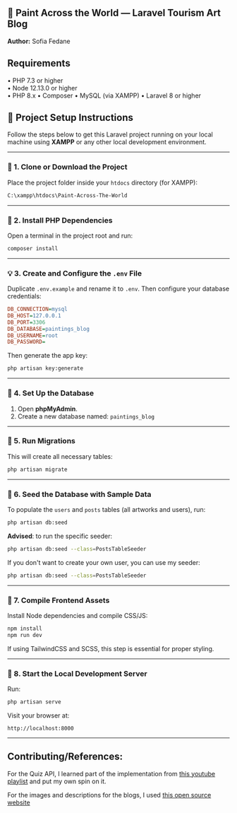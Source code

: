 ## 🎨 Paint Across the World — Laravel Tourism Art Blog

**Author:** Sofia Fedane <br>


## Requirements
•	PHP 7.3 or higher <br>
•	Node 12.13.0 or higher <br>
•   PHP 8.x
•   Composer
•   MySQL (via XAMPP)
•   Laravel 8 or higher


## 📁 Project Setup Instructions

Follow the steps below to get this Laravel project running on your local machine using **XAMPP** or any other local development environment.

---

### 🧰 1. Clone or Download the Project

Place the project folder inside your `htdocs` directory (for XAMPP):

```bash
C:\xampp\htdocs\Paint-Across-The-World
```

---

### 🧪 2. Install PHP Dependencies

Open a terminal in the project root and run:

```bash
composer install
```

---

### 💡 3. Create and Configure the `.env` File

Duplicate `.env.example` and rename it to `.env`. Then configure your database credentials:

```ini
DB_CONNECTION=mysql
DB_HOST=127.0.0.1
DB_PORT=3306
DB_DATABASE=paintings_blog
DB_USERNAME=root
DB_PASSWORD=
```

Then generate the app key:

```bash
php artisan key:generate
```

---

### 🧱 4. Set Up the Database

1. Open **phpMyAdmin**.
2. Create a new database named: `paintings_blog`

---

### 🧮 5. Run Migrations

This will create all necessary tables:

```bash
php artisan migrate
```

---

### 🌱 6. Seed the Database with Sample Data

To populate the `users` and `posts` tables (all artworks and users), run:

```bash
php artisan db:seed
```

**Advised**: to run the specific seeder:

```bash
php artisan db:seed --class=PostsTableSeeder
```

If you don't want to create your own user, you can use my seeder:
```bash
php artisan db:seed --class=PostsTableSeeder
```


---

### 🎨 7. Compile Frontend Assets

Install Node dependencies and compile CSS/JS:

```bash
npm install
npm run dev
```

If using TailwindCSS and SCSS, this step is essential for proper styling.

---

### 🔗 8. Start the Local Development Server

Run:

```bash
php artisan serve
```

Visit your browser at:

```
http://localhost:8000
```

---


## Contributing/References:
For the Quiz API, I learned part of the implementation from  [this youtube playlist](https://www.youtube.com/watch?v=sDFR9aJkDSQ&list=PLa9jxxDE6i_2d0ENH4OjTYWP7ZavN1py3&index=2&ab_channel=LaraPhant) and put my own spin on it.

For the images and descriptions for the blogs, I used [this open source website](https://www.nga.gov/open-access-images.html)
